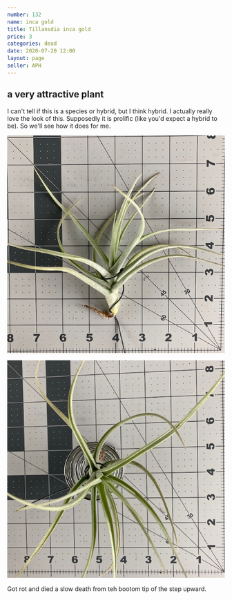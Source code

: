 ```yaml
---
number: 132
name: inca gold
title: Tillansdia inca gold
price: 3
categories: dead
date: 2020-07-20 12:00
layout: page
seller: APH
---
```

## a very attractive plant

I can't tell if this is a species or hybrid, but I think hybrid. I actually really love the look of this. Supposedly it is prolific (like you'd expect a hybrid to be). So we'll see how it does for me.

!["Tillandsia inca gold"](/i/IMG_0393.jpeg "Tillandsia inca gold")

!["Tillandsia inca gold"](/i/IMG_0394.jpeg "Tillandsia inca gold")

Got rot and died a slow death from teh bootom tip of the step upward.
